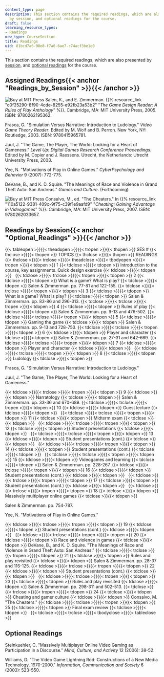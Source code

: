 ```yaml
---
content_type: page
description: This section contains the required readings, which are also presented
  by session, and optional readings for the course.
draft: false
learning_resource_types:
- Readings
ocw_type: CourseSection
title: Readings
uid: 81bcd7a6-98e8-f7a0-6ae7-c74acf3be1e0
---
```

This section contains the required readings, which are also presented by [session](#Readings_by_Session), and [optional readings](#Optional_Readings) for the course.

## Assigned Readings{{< anchor "Readings_by_Session" >}}{{< /anchor >}}

![Buy at MIT Press](/images/mp_logo.gif) Salen, K., and E. Zimmerman. {{% resource_link "c0f35290-8f90-4cde-8255-e92fb23a53b2" "_The Game Design Reader: A Rules of Play Anthology_" %}}. Cambridge, MA: MIT University Press, 2005. ISBN: 9780262195362.

Frasca, G. "Simulation Versus Narrative: Introduction to Ludology." _Video Game Theory Reader_. Edited by M. Wolf and B. Perron. New York, NY: Routledge, 2003. ISBN: 9780415965781.

Juul, J. "The Game, The Player, The World: Looking for a Heart of Gameness." _Level Up: Digital Games Research Conference Proceedings_. Edited by M. Copier and J. Raessens. Utrecht, the Netherlands: Utrecht University Press, 2003.

Yee, N. "Motivations of Play in Online Games." _CyberPsychology and Behavior_ 9 (2007): 772-775.

DeVane, B., and K. D. Squire. "The Meanings of Race and Violence in Grand Theft Auto: San Andreas." _Games and Culture_. (Forthcoming)

![Buy at MIT Press](/images/mp_logo.gif) Consalvo, M., ed. "The Cheaters." In {{% resource_link "110a5122-9381-409c-9f75-c39f1e9aafd9" "_Cheating: Gaining Advantage in Videogames_" %}}. Cambridge, MA: MIT University Press, 2007. ISBN: 9780262033657.

## Readings by Session{{< anchor "Optional_Readings" >}}{{< /anchor >}}

{{< tableopen >}}{{< theadopen >}}{{< tropen >}}{{< thopen >}}
SES #
{{< thclose >}}{{< thopen >}}
TOPICS
{{< thclose >}}{{< thopen >}}
READINGS
{{< thclose >}}{{< trclose >}}{{< theadclose >}}{{< tbodyopen >}}{{< tropen >}}{{< tdopen >}}
1
{{< tdclose >}}{{< tdopen >}}
Introduction to the course, key assignments. Quick design exercise
{{< tdclose >}}{{< tdopen >}}
 
{{< tdclose >}}{{< trclose >}}{{< tropen >}}{{< tdopen >}}
2
{{< tdclose >}}{{< tdopen >}}
What is a game? What is play?
{{< tdclose >}}{{< tdopen >}}
Salen & Zimmerman. pp. 77-81 and 122-155.
{{< tdclose >}}{{< trclose >}}{{< tropen >}}{{< tdopen >}}
3
{{< tdclose >}}{{< tdopen >}}
What is a game? What is play?
{{< tdclose >}}{{< tdopen >}}
Salen & Zimmerman. pp. 83-86 and 296-313.
{{< tdclose >}}{{< trclose >}}{{< tropen >}}{{< tdopen >}}
4
{{< tdclose >}}{{< tdopen >}}
Rules of play
{{< tdclose >}}{{< tdopen >}}
Salen & Zimmerman. pp. 9-13 and 476-502.
{{< tdclose >}}{{< trclose >}}{{< tropen >}}{{< tdopen >}}
5
{{< tdclose >}}{{< tdopen >}}
Gaming the game
{{< tdclose >}}{{< tdopen >}}
Salen & Zimmerman. pp. 9-13 and 728-753.
{{< tdclose >}}{{< trclose >}}{{< tropen >}}{{< tdopen >}}
6
{{< tdclose >}}{{< tdopen >}}
Player and character
{{< tdclose >}}{{< tdopen >}}
Salen & Zimmerman. pp. 27-31 and 642-669.
{{< tdclose >}}{{< trclose >}}{{< tropen >}}{{< tdopen >}}
7
{{< tdclose >}}{{< tdopen >}}
Player and character
{{< tdclose >}}{{< tdopen >}}
 
{{< tdclose >}}{{< trclose >}}{{< tropen >}}{{< tdopen >}}
8
{{< tdclose >}}{{< tdopen >}}
Ludology
{{< tdclose >}}{{< tdopen >}}

Frasca, G. "Simulation Versus Narrative: Introduction to Ludology."

Juul, J. "The Game, The Player, The World: Looking for a Heart of Gameness."

{{< tdclose >}}{{< trclose >}}{{< tropen >}}{{< tdopen >}}
9
{{< tdclose >}}{{< tdopen >}}
Narratology
{{< tdclose >}}{{< tdopen >}}
Salen & Zimmerman. pp. 33-36 and 670-689.
{{< tdclose >}}{{< trclose >}}{{< tropen >}}{{< tdopen >}}
10
{{< tdclose >}}{{< tdopen >}}
Guest lecture
{{< tdclose >}}{{< tdopen >}}
 
{{< tdclose >}}{{< trclose >}}{{< tropen >}}{{< tdopen >}}
11
{{< tdclose >}}{{< tdopen >}}
Midterm exam
{{< tdclose >}}{{< tdopen >}}
 
{{< tdclose >}}{{< trclose >}}{{< tropen >}}{{< tdopen >}}
12
{{< tdclose >}}{{< tdopen >}}
Student presentations
{{< tdclose >}}{{< tdopen >}}
 
{{< tdclose >}}{{< trclose >}}{{< tropen >}}{{< tdopen >}}
13
{{< tdclose >}}{{< tdopen >}}
Student presentations (cont.)
{{< tdclose >}}{{< tdopen >}}
 
{{< tdclose >}}{{< trclose >}}{{< tropen >}}{{< tdopen >}}
14
{{< tdclose >}}{{< tdopen >}}
Student presentations (cont.)
{{< tdclose >}}{{< tdopen >}}
 
{{< tdclose >}}{{< trclose >}}{{< tropen >}}{{< tdopen >}}
15
{{< tdclose >}}{{< tdopen >}}
Videogames and learning
{{< tdclose >}}{{< tdopen >}}
Salen & Zimmerman. pp. 228-267.
{{< tdclose >}}{{< trclose >}}{{< tropen >}}{{< tdopen >}}
16
{{< tdclose >}}{{< tdopen >}}
Student presentations (cont.)
{{< tdclose >}}{{< tdopen >}}
 
{{< tdclose >}}{{< trclose >}}{{< tropen >}}{{< tdopen >}}
17
{{< tdclose >}}{{< tdopen >}}
Student presentations (cont.)
{{< tdclose >}}{{< tdopen >}}
 
{{< tdclose >}}{{< trclose >}}{{< tropen >}}{{< tdopen >}}
18
{{< tdclose >}}{{< tdopen >}}
Massively multiplayer online games
{{< tdclose >}}{{< tdopen >}}

Salen & Zimmerman. pp. 754-787.

Yee, N. "Motivations of Play in Online Games."

{{< tdclose >}}{{< trclose >}}{{< tropen >}}{{< tdopen >}}
19
{{< tdclose >}}{{< tdopen >}}
Student presentations (cont.)
{{< tdclose >}}{{< tdopen >}}
 
{{< tdclose >}}{{< trclose >}}{{< tropen >}}{{< tdopen >}}
20
{{< tdclose >}}{{< tdopen >}}
Race and violence in games
{{< tdclose >}}{{< tdopen >}}
DeVane, B., and K. D. Squire. "The Meanings of Race and Violence in Grand Theft Auto: San Andreas."
{{< tdclose >}}{{< trclose >}}{{< tropen >}}{{< tdopen >}}
21
{{< tdclose >}}{{< tdopen >}}
Rules and play revisited
{{< tdclose >}}{{< tdopen >}}
Salen & Zimmerman. pp. 28-37 and 116-125.
{{< tdclose >}}{{< trclose >}}{{< tropen >}}{{< tdopen >}}
22
{{< tdclose >}}{{< tdopen >}}
Student presentations (cont.)
{{< tdclose >}}{{< tdopen >}}
 
{{< tdclose >}}{{< trclose >}}{{< tropen >}}{{< tdopen >}}
23
{{< tdclose >}}{{< tdopen >}}
Rules and play revisited
{{< tdclose >}}{{< tdopen >}}
Salen & Zimmerman. pp. 298-311 and 502-513.
{{< tdclose >}}{{< trclose >}}{{< tropen >}}{{< tdopen >}}
24
{{< tdclose >}}{{< tdopen >}}
Cheating and gamer culture
{{< tdclose >}}{{< tdopen >}}
Consalvo, M. "The Cheaters."
{{< tdclose >}}{{< trclose >}}{{< tropen >}}{{< tdopen >}}
25
{{< tdclose >}}{{< tdopen >}}
Final exam review
{{< tdclose >}}{{< tdopen >}}
 
{{< tdclose >}}{{< trclose >}}{{< tbodyclose >}}{{< tableclose >}}

## Optional Readings

Steinkuehler, C. "Massively Multiplayer Online Video Gaming as Participation in a Discourse." _Mind, Culture, and Activity_ 12 (2006): 38-52.

Williams, D. "The Video Game Lightning Rod: Constructions of a New Media Technology, 1970-2000." _Information, Communication and Society_ 6 (2003): 523-550.